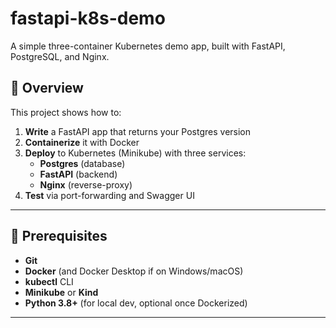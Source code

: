 # fastapi-k8s-demo

A simple three-container Kubernetes demo app, built with FastAPI, PostgreSQL, and Nginx.

## 📖 Overview

This project shows how to:

1. **Write** a FastAPI app that returns your Postgres version  
2. **Containerize** it with Docker  
3. **Deploy** to Kubernetes (Minikube) with three services:
   - **Postgres** (database)  
   - **FastAPI** (backend)  
   - **Nginx** (reverse-proxy)  
4. **Test** via port-forwarding and Swagger UI

---

## 🚀 Prerequisites

- **Git**  
- **Docker** (and Docker Desktop if on Windows/macOS)  
- **kubectl** CLI  
- **Minikube** or **Kind**  
- **Python 3.8+** (for local dev, optional once Dockerized)

---
